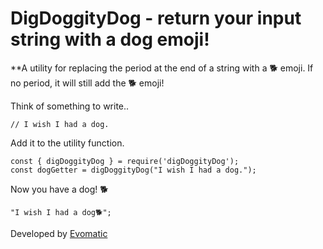 # DigDoggityDog - return your input string with a dog emoji!

**A utility for replacing the period at the end of a string with a 🐕 emoji. If no period, it will still add the 🐕 emoji!

Think of something to write..

```
// I wish I had a dog.
```

Add it to the utility function.

```
const { digDoggityDog } = require('digDoggityDog');
const dogGetter = digDoggityDog("I wish I had a dog.");
```

Now you have a dog! 🐕

```
"I wish I had a dog🐕";
```



Developed by [Evomatic](https://github.com/Evomatic)